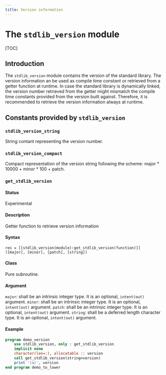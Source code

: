 ```yaml
---
title: Version information
---
```


# The `stdlib_version` module

[TOC]

## Introduction

The `stdlib_version` module contains the version of the standard library.
The version information an be used as compile time constant or retrieved from a getter function at runtime.
In case the standard library is dynamically linked, the version number retrieved from the getter might mismatch the compile time constants provided from the version built against.
Therefore, it is recommended to retrieve the version information always at runtime.


## Constants provided by `stdlib_version`

### `stdlib_version_string`

String contant representing the version number.

### `stdlib_version_compact`

Compact representation of the version string following the scheme:
major * 10000 + minor * 100 + patch.


### `get_stdlib_version`

#### Status

Experimental

#### Description

Getter function to retrieve version information

#### Syntax

`res = [[stdlib_version(module):get_stdlib_version(function)]] ([major], [minor], [patch], [string])`

#### Class

Pure subroutine.

#### Argument

`major`: shall be an intrinsic integer type. It is an optional, `intent(out)` argument.
`minor`: shall be an intrinsic integer type. It is an optional, `intent(out)` argument.
`patch`: shall be an intrinsic integer type. It is an optional, `intent(out)` argument.
`string`: shall be a deferred length character type. It is an optional, `intent(out)` argument.

#### Example

```fortran
program demo_version
    use stdlib_version, only : get_stdlib_version
    implicit none
    character(len=:), allocatable :: version
    call get_stdlib_version(string=version)
    print '(a)', version
end program demo_to_lower
``` 
